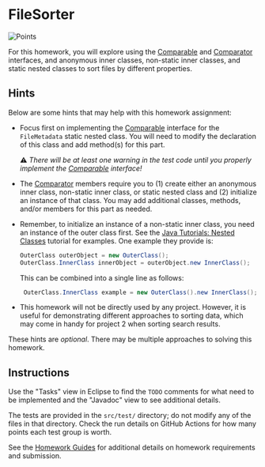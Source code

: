 FileSorter
=================================================

![Points](../../blob/badges/points.svg)

For this homework, you will explore using the [Comparable](https://www.cs.usfca.edu/~cs272/javadoc/api/java.base/java/lang/Comparable.html) and [Comparator](https://www.cs.usfca.edu/~cs272/javadoc/api/java.base/java/util/Comparator.html) interfaces, and anonymous inner classes, non-static inner classes, and static nested classes to sort files by different properties.

## Hints ##

Below are some hints that may help with this homework assignment:

  - Focus first on implementing the [Comparable](https://www.cs.usfca.edu/~cs272/javadoc/api/java.base/java/lang/Comparable.html) interface for the `FileMetadata` static nested class. You will need to modify the declaration of this class and add method(s) for this part.

    :warning: *There will be at least one warning in the test code until you properly implement the [Comparable](https://www.cs.usfca.edu/~cs272/javadoc/api/java.base/java/lang/Comparable.html) interface!*

  - The [Comparator](https://www.cs.usfca.edu/~cs272/javadoc/api/java.base/java/util/Comparator.html) members require you to (1) create either an anonymous inner class, non-static inner class, or static nested class and (2) initialize an instance of that class. You may add additional classes, methods, and/or members for this part as needed.

  - Remember, to initialize an instance of a non-static inner class, you need an instance of the outer class first. See the [Java Tutorials: Nested Classes](https://docs.oracle.com/javase/tutorial/java/javaOO/nested.html) tutorial for examples. One example they provide is:

      ```java
      OuterClass outerObject = new OuterClass();
      OuterClass.InnerClass innerObject = outerObject.new InnerClass();
      ```

      This can be combined into a single line as follows:

      ```java
       OuterClass.InnerClass example = new OuterClass().new InnerClass();
       ```

  - This homework will not be directly used by any project. However, it is useful for demonstrating different approaches to sorting data, which may come in handy for project 2 when sorting search results.

These hints are *optional*. There may be multiple approaches to solving this homework.

## Instructions ##

Use the "Tasks" view in Eclipse to find the `TODO` comments for what need to be implemented and the "Javadoc" view to see additional details.

The tests are provided in the `src/test/` directory; do not modify any of the files in that directory. Check the run details on GitHub Actions for how many points each test group is worth. 

See the [Homework Guides](https://usf-cs272-fall2022.github.io/guides/homework/) for additional details on homework requirements and submission.
